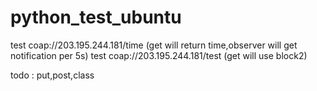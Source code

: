 # python_test_ubuntu

test coap://203.195.244.181/time (get will return time,observer will get notification per 5s)
test coap://203.195.244.181/test (get will use block2)

todo : put,post,class
